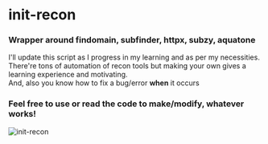 # init-recon

### Wrapper around findomain, subfinder, httpx, subzy, aquatone

I'll update this script as I progress in my learning and as per my necessities. <br>
There're tons of automation of recon tools but making your own gives a learning experience and motivating. <br>
And, also you know how to fix a bug/error __when__ it occurs

### Feel free to use or read the code to make/modify, whatever works!

![init-recon](https://user-images.githubusercontent.com/46389158/159035680-6ed71397-f1d8-43f8-a4c6-e46dc3e888db.png)
